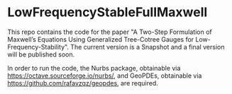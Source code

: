 # LowFrequencyStableFullMaxwell

This repo contains the code for the paper "A Two-Step Formulation of Maxwell’s Equations Using Generalized
Tree-Cotree Gauges for Low-Frequency-Stability". The current version is a Snapshot and a final version will be published soon.

In order to run the code, the Nurbs package, obtainable via https://octave.sourceforge.io/nurbs/, and GeoPDEs, obtainable via https://github.com/rafavzqz/geopdes, are required.
